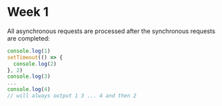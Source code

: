 # Week 1

All asynchronous requests are processed after the synchronous requests are completed:

```javascript
console.log(1)
setTimeout(() => {
  console.log(2)
}, 2)
console.log(3)
...
console.log(4)
// will always output 1 3 ... 4 and then 2
```

